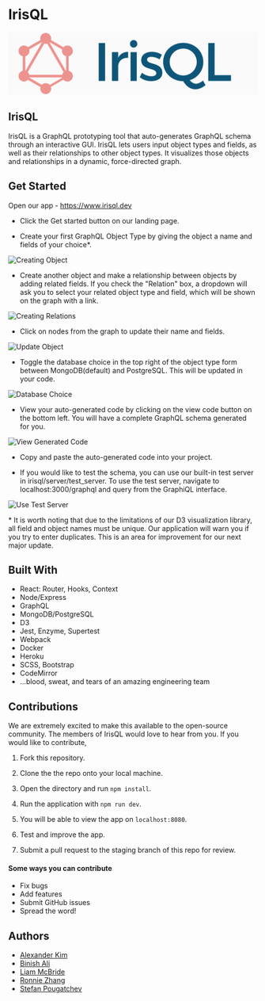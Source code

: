 # IrisQL

![Image of Logo](/public/images/IrisQL-Logo-4-Horizontal-big.png)


## IrisQL

IrisQL is a GraphQL prototyping tool that auto-generates GraphQL schema through an interactive GUI. IrisQL lets users input object types and fields, as well as their relationships to other object types. It visualizes those objects and relationships in a dynamic, force-directed graph.


## Get Started

Open our app - <a class="nav-link" href="https://www.irisql.dev/">https://www.irisql.dev</a>

- Click the Get started button on our landing page.

- Create your first GraphQL Object Type by giving the object a name and fields of your choice*.

![Creating Object](https://media.giphy.com/media/tcPsbrtLmuz47oiORV/giphy.gif)

- Create another object and make a relationship between objects by adding related fields. If you check the "Relation" box, a dropdown will ask you to select your related object type and field, which will be shown on the graph with a link.

![Creating Relations](https://media.giphy.com/media/bdbnKv7M1VQWMzYzIa/giphy.gif)

- Click on nodes from the graph to update their name and fields. 

![Update Object](https://media.giphy.com/media/c4j7zqsMtIKCcmW9r6/giphy.gif)

- Toggle the database choice in the top right of the object type form between MongoDB(default) and PostgreSQL. This will be updated in your code.

![Database Choice](https://media.giphy.com/media/qPtUGtZRUUBEXfdXHp/giphy.gif)

- View your auto-generated code by clicking on the view code button on the bottom left. You will have a complete GraphQL schema generated for you. 

![View Generated Code](https://media.giphy.com/media/aBQFg0bupbQr2Kxksy/giphy.gif)

- Copy and paste the auto-generated code into your project. 

- If you would like to test the schema, you can use our built-in test server in irisql/server/test_server. To use the test server, navigate to localhost:3000/graphql and query from the GraphiQL interface.

![Use Test Server](https://media.giphy.com/media/7TfjnM5EQtGMPWWG60/giphy.gif)

\* It is worth noting that due to the limitations of our D3 visualization library, all field and object names must be unique. Our application will warn you if you try to enter duplicates. This is an area for improvement for our next major update. 


## Built With

- React: Router, Hooks, Context
- Node/Express
- GraphQL
- MongoDB/PostgreSQL
- D3
- Jest, Enzyme, Supertest
- Webpack
- Docker
- Heroku
- SCSS, Bootstrap
- CodeMirror
- ...blood, sweat, and tears of an amazing engineering team

## Contributions

We are extremely excited to make this available to the open-source community. The members of IrisQL would love to hear from you. If you would like to contribute, 

1. Fork this repository.

2. Clone the the repo onto your local machine. 

3. Open the directory and run `npm install`.

4. Run the application with `npm run dev`.

5. You will be able to view the app on `localhost:8080`.

6. Test and improve the app.

7. Submit a pull request to the staging branch of this repo for review. 

#### Some ways you can contribute

- Fix bugs
- Add features
- Submit GitHub issues
- Spread the word!


## Authors
- <a class="nav-link" href="https://www.linkedin.com/in/alexanderkim1/">Alexander Kim</a>
- <a class="nav-link" href="https://www.linkedin.com/in/binishali/">Binish Ali</a>
- <a class="nav-link" href="https://www.linkedin.com/in/liamemcbride/">Liam McBride</a>
- <a class="nav-link" href="https://www.linkedin.com/in/ronnie-zhang">Ronnie Zhang</a>
- <a class="nav-link" href="https://www.linkedin.com/in/stefanpougatchev/">Stefan Pougatchev</a>
